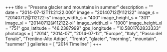 +++
title = "Presena glacier and mountains in summer"
description = ""
date = "2014-07-12T11:21:22.000"
image = "20140712@112122"
image_s = "20140712@112122-s"
image_width_s = "400"
image_height_s = "301"
image_xl = "20140712@112122-xl"
image_width_xl = "1000"
image_height_xl = "751"
gps_latitude = "46.2387999"
gps_longitude = "10.5801762833333"
phototags = [ "2014", "2014-07", "2014-07-12", "Europe", "Italy", "Passo del Tonale", "Trentino-Alto Adige", "Trento", "glacier", "morning", "mountain", "summer" ]
galleries = [ "2014 Timeline" ]
+++
